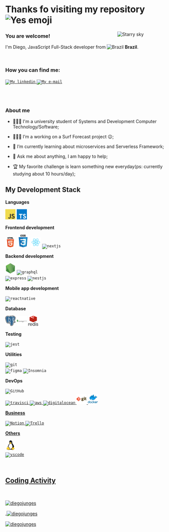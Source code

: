# Thanks fo visiting my repository <img width="30" src="https://emojis.slackmojis.com/emojis/images/1584725315/8264/blob-sign-yes.gif?1584725315" alt="Yes emoji" />

<img align="right" width="30%" src="https://media.giphy.com/media/24C2paIV0IBEY/giphy.gif" alt="Starry sky" />

### You are welcome!
<p>
  I'm Diego, JavaScript Full-Stack developer from 
  <img width="16" src="https://www.flaticon.com/svg/static/icons/svg/197/197386.svg" alt="Brazil" />
  <b>Brazil</b>.
</p>

<br/>

### How you can find me:

<a href="https://www.linkedin.com/in/diego-junges/">
  <code><img alt="My linkedin" width="28" src="https://emojis.slackmojis.com/emojis/images/1470343326/711/linkedin.png?1470343326" /></code>
</a>

<a href="mailto:diegojunges@hotmail.com">
  <code><img alt="My e-mail" width="32" src="https://emojis.slackmojis.com/emojis/images/1531855342/4249/outlook.png?1531855342" /></code>
</a>

<br/><br/>

### About me

- 👩🏻‍🚀 I'm a university student of Systems and Development Computer Technology/Software;

- 👩🏻‍💻 I’m a working on a Surf Forecast project :wink:;

- 🌱 I’m currently learning about microservices and Serverless Framework; 

- 💬 Ask me about anything, I am happy to help;

- 🏆 My favorite challenge is learn something new everyday(ps: currently studying about 10 hours/day);

## My Development Stack

**Languages**

<code><img height="32" src="https://raw.githubusercontent.com/github/explore/80688e429a7d4ef2fca1e82350fe8e3517d3494d/topics/javascript/javascript.png" alt="Javascript"/></code>
<code><img height="32" src="https://raw.githubusercontent.com/github/explore/80688e429a7d4ef2fca1e82350fe8e3517d3494d/topics/typescript/typescript.png" alt="Typescript"/></code>

**Frontend development**

<code><img src="https://raw.githubusercontent.com/devicons/devicon/master/icons/html5/html5-original-wordmark.svg" alt="html5" height="32"/></code>
<code><img src="https://raw.githubusercontent.com/devicons/devicon/master/icons/css3/css3-original-wordmark.svg" alt="css3" height="40"/></code>
<code><img height="32" src="https://raw.githubusercontent.com/github/explore/80688e429a7d4ef2fca1e82350fe8e3517d3494d/topics/react/react.png" alt="React"/></code>
<code><img src="https://styles.redditmedia.com/t5_3h7yi/styles/communityIcon_9ds9kugm99g51.png?width=256&s=3ee4c30d4736dc4024319d53c20c6dacb5d11bb0" alt="nextjs" width="32" height="32"/></code>

**Backend development**

<code><img height="32" src="https://raw.githubusercontent.com/github/explore/80688e429a7d4ef2fca1e82350fe8e3517d3494d/topics/nodejs/nodejs.png" alt="Nodejs"/></code>
<code><img height="32" src="https://www.vectorlogo.zone/logos/graphql/graphql-icon.svg" alt="graphql" /> </code>
<code><img src="https://pngimage.net/wp-content/uploads/2018/05/express-js-png-5.png" alt="express" height="32"/></code>
<code><img height="32" src="https://cdn.dribbble.com/users/808903/screenshots/3831862/dribbble_szablon__1_1.png" alt="nestjs" /></code> 

**Mobile app development**

<code><img height="32" src="https://reactnative.dev/img/header_logo.svg" alt="reactnative" /> </a></code>

**Database**

<code><img height="32" src="https://raw.githubusercontent.com/github/explore/80688e429a7d4ef2fca1e82350fe8e3517d3494d/topics/postgresql/postgresql.png" alt="PostegreSQL"/></code>
<code><img height="32" src="https://raw.githubusercontent.com/github/explore/80688e429a7d4ef2fca1e82350fe8e3517d3494d/topics/mongodb/mongodb.png" alt="MongoDB"/></code>
<code><img height="32" src="https://raw.githubusercontent.com/devicons/devicon/master/icons/redis/redis-original-wordmark.svg" alt="redis" /> </code>

**Testing**

<code><img height="32" src="https://www.vectorlogo.zone/logos/jestjsio/jestjsio-icon.svg" alt="jest" /></code>

**Utilities**

<code><img height="32" src="https://www.vectorlogo.zone/logos/git-scm/git-scm-icon.svg" alt="git" /> </a></code>
<code><img src="https://www.vectorlogo.zone/logos/figma/figma-icon.svg" alt="figma" height="32"/></code>
<code><img height="32" src="https://dashboard.snapcraft.io/site_media/appmedia/2018/04/twitter-card-icon.png" alt="Insomnia"/></code>

**DevOps**

<code><img height="32" src="https://cdn3.iconfinder.com/data/icons/inficons/512/github.png" alt="GitHub"/></code>
<code><a href="https://travis-ci.org" target="_blank"> <img src="https://www.vectorlogo.zone/logos/travis-ci/travis-ci-icon.svg" alt="travisci" height="32"/></code>
<code><img src="https://www.starburstdata.com/wp-content/uploads/2020/06/aws-logo-white-1.png" alt="aws" height="32"/></code>
<code><img height="32" src="https://emojis.slackmojis.com/emojis/images/1471543628/1047/digitalocean.png?1471543628" alt="digitalocean"></code>
<code><img height="32" src="https://raw.githubusercontent.com/github/explore/80688e429a7d4ef2fca1e82350fe8e3517d3494d/topics/git/git.png" alt="Git"/></code>
<code><img height="32" src="https://raw.githubusercontent.com/github/explore/80688e429a7d4ef2fca1e82350fe8e3517d3494d/topics/docker/docker.png" alt="Docker"/></code>

**Business**

<code><img height="32" src="https://cdn.iconscout.com/icon/free/png-512/notion-1693557-1442598.png" alt="Notion"/></code>
<code><img height="32" src="https://cdn.iconscout.com/icon/free/png-512/trello-6-569395.png" alt="Trello"/></code>

**Others**

<code><img height="32" src="https://raw.githubusercontent.com/devicons/devicon/master/icons/linux/linux-original.svg" alt="linux"/> </code>
<code><img height="32" src="https://emojis.slackmojis.com/emojis/images/1470349963/724/vsonline.png?1470349963" alt="vscode"/></code>

<br/>

## Coding Activity

<br/>

<p><img align="center" src="https://github-readme-stats.vercel.app/api/top-langs?username=diegojunges&show_icons=true&locale=en&layout=compact" alt="diegojunges" /></p>

<p>&nbsp;<img align="center" src="https://github-readme-stats.vercel.app/api?username=diegojunges&show_icons=true&locale=en" alt="diegojunges" /></p>

<p><img align="center" src="https://github-readme-streak-stats.herokuapp.com/?user=diegojunges&" alt="diegojunges" /></p>

<br/>
